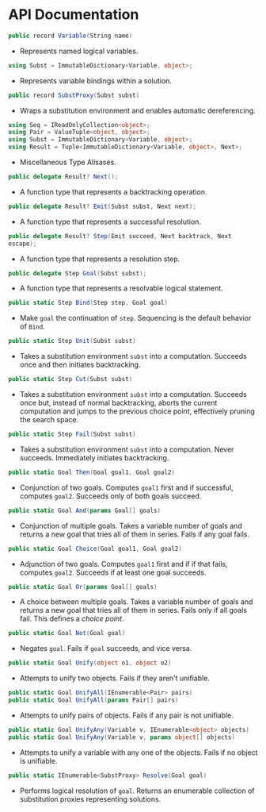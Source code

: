 # **API Documentation**

```csharp
public record Variable(String name)
```

* Represents named logical variables.

```csharp
using Subst = ImmutableDictionary<Variable, object>;
```

* Represents variable bindings within a solution.

```csharp
public record SubstProxy(Subst subst)
```

* Wraps a substitution environment and enables automatic dereferencing.

```csharp
using Seq = IReadOnlyCollection<object>;
using Pair = ValueTuple<object, object>;
using Subst = ImmutableDictionary<Variable, object>;
using Result = Tuple<ImmutableDictionary<Variable, object>, Next>;
```

* Miscellaneous Type Alisases.

```csharp
public delegate Result? Next();
```

* A function type that represents a backtracking operation.

```csharp
public delegate Result? Emit(Subst subst, Next next);
```

* A function type that represents a successful resolution.

```csharp
public delegate Result? Step(Emit succeed, Next backtrack, Next
escape);
```

* A function type that represents a resolution step.

```csharp
public delegate Step Goal(Subst subst);
```

* A function type that represents a resolvable logical statement.

```csharp
public static Step Bind(Step step, Goal goal)
```

* Make `goal` the continuation of `step`. Sequencing is the default behavior
  of `Bind`.

```csharp
public static Step Unit(Subst subst)
```

* Takes a substitution environment `subst` into a computation. Succeeds once
  and then initiates backtracking.

```csharp
public static Step Cut(Subst subst)
```

* Takes a substitution environment `subst` into a computation. Succeeds once
  but, instead of normal backtracking, aborts the current computation and
  jumps to the previous choice point, effectively pruning the search space.

```csharp
public static Step Fail(Subst subst)
```

* Takes a substitution environment `subst` into a computation. Never succeeds.
  Immediately initiates backtracking.

```csharp
public static Goal Then(Goal goal1, Goal goal2)
```

* Conjunction of two goals. Computes `goal1` first and if successful, computes
  `goal2`. Succeeds only of both goals succeed.

```csharp
public static Goal And(params Goal[] goals)
```

* Conjunction of multiple goals. Takes a variable number of goals and returns
  a new goal that tries all of them in series. Fails if any goal fails.

```csharp
public static Goal Choice(Goal goal1, Goal goal2)
```

* Adjunction of two goals. Computes `goal1` first and if if that fails,
  computes `goal2`. Succeeds if at least one goal succeeds.

```csharp
public static Goal Or(params Goal[] goals)
```

* A choice between multiple goals. Takes a variable number of goals and
  returns a new goal that tries all of them in series. Fails only if all goals
  fail. This defines a *choice point*.

```csharp
public static Goal Not(Goal goal)
```

* Negates `goal`. Fails if `goal` succeeds, and vice versa.

```csharp
public static Goal Unify(object o1, object o2)
```

* Attempts to unify two objects. Fails if they aren't unifiable.

```csharp
public static Goal UnifyAll(IEnumerable<Pair> pairs)
public static Goal UnifyAll(params Pair[] pairs)
```

* Attempts to unify pairs of objects. Fails if any pair is not unifiable.

```csharp
public static Goal UnifyAny(Variable v, IEnumerable<object> objects)
public static Goal UnifyAny(Variable v, params object[] objects)
```

* Attempts to unify a variable with any one of the objects. Fails if no object
  is unifiable.

```csharp
public static IEnumerable<SubstProxy> Resolve(Goal goal)
```

* Performs logical resolution of `goal`. Returns an enumerable collection of
  substitution proxies representing solutions.
